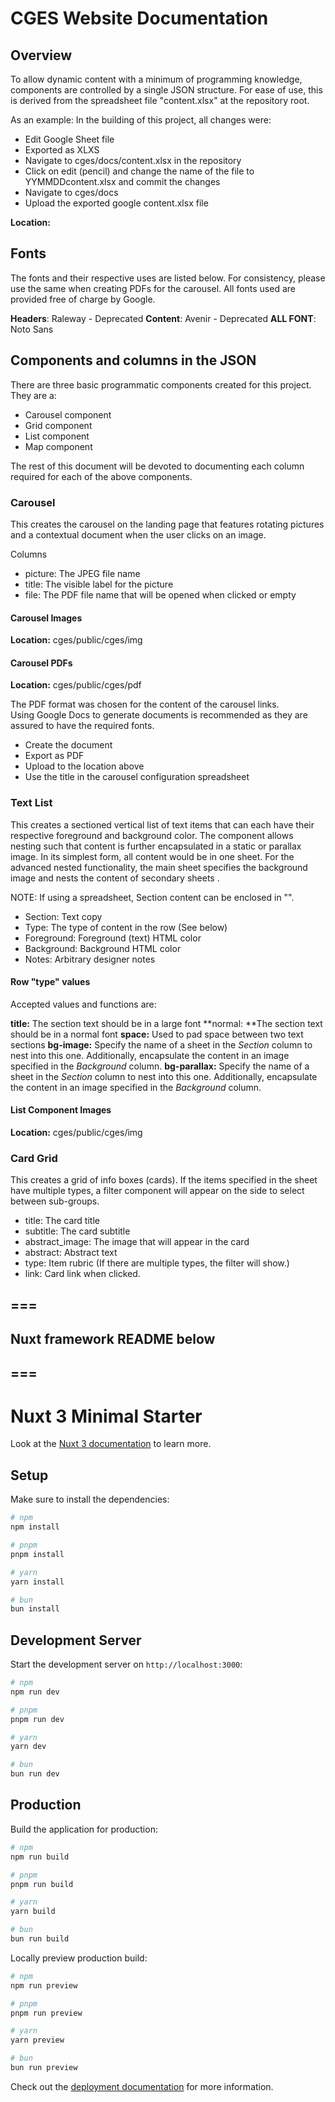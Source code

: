 # CGES Website Documentation

## Overview

To allow dynamic content with a minimum of programming knowledge, components are controlled by a single JSON structure. For ease of use, this is derived from the spreadsheet file "content.xlsx" at the repository root.

As an example: In the building of this project, all changes were:

- Edit Google Sheet file
- Exported as XLXS
- Navigate to cges/docs/content.xlsx in the repository
- Click on edit (pencil) and change the name of the file to YYMMDDcontent.xlsx and commit the changes
- Navigate to cges/docs
- Upload the exported google content.xlsx file

**Location:**

## Fonts

The fonts and their respective uses are listed below. For consistency, please use the same when creating PDFs for the carousel. All fonts used are provided free of charge by Google.

**Headers**: Raleway - Deprecated
**Content**: Avenir - Deprecated
**ALL FONT**: Noto Sans

## Components and columns in the JSON

There are three basic programmatic components created for this project. They are a:

- Carousel component
- Grid component
- List component
- Map component

The rest of this document will be devoted to documenting each column required for each of the above components.

### Carousel

This creates the carousel on the landing page that features rotating pictures and a contextual document when the user clicks on an image.

Columns

- picture: The JPEG file name
- title: The visible label for the picture
- file: The PDF file name that will be opened when clicked or empty

#### Carousel Images

**Location:** cges/public/cges/img

#### Carousel PDFs

**Location:** cges/public/cges/pdf

The PDF format was chosen for the content of the carousel links.  
Using Google Docs to generate documents is recommended as they are assured to have the required fonts.

- Create the document
- Export as PDF
- Upload to the location above
- Use the title in the carousel configuration spreadsheet

### Text List

This creates a sectioned vertical list of text items that can each have their respective foreground and background color. The component allows nesting such that content is further encapsulated in a static or parallax image.
In its simplest form, all content would be in one sheet. For the advanced nested functionality, the main sheet specifies the background image and nests the content of secondary sheets .

NOTE: If using a spreadsheet, Section content can be enclosed in "".

- Section: Text copy
- Type: The type of content in the row (See below)
- Foreground: Foreground (text) HTML color
- Background: Background HTML color
- Notes: Arbitrary designer notes

#### Row "type" values

Accepted values and functions are:

**title:** The section text should be in a large font
**normal: **The section text should be in a normal font
**space:** Used to pad space between two text sections
**bg-image:** Specify the name of a sheet in the _Section_ column to nest into this one. Additionally, encapsulate the content in an image specified in the _Background_ column.
**bg-parallax:** Specify the name of a sheet in the _Section_ column to nest into this one. Additionally, encapsulate the content in an image specified in the _Background_ column.

#### List Component Images

**Location:** cges/public/cges/img

### Card Grid

This creates a grid of info boxes (cards). If the items specified in the sheet have multiple types, a filter component will appear on the side to select between sub-groups.

- title: The card title
- subtitle: The card subtitle
- abstract_image: The image that will appear in the card
- abstract: Abstract text
- type: Item rubric (If there are multiple types, the filter will show.)
- link: Card link when clicked.

## ===

## Nuxt framework README below

## ===

# Nuxt 3 Minimal Starter

Look at the [Nuxt 3 documentation](https://nuxt.com/docs/getting-started/introduction) to learn more.

## Setup

Make sure to install the dependencies:

```bash
# npm
npm install

# pnpm
pnpm install

# yarn
yarn install

# bun
bun install
```

## Development Server

Start the development server on `http://localhost:3000`:

```bash
# npm
npm run dev

# pnpm
pnpm run dev

# yarn
yarn dev

# bun
bun run dev
```

## Production

Build the application for production:

```bash
# npm
npm run build

# pnpm
pnpm run build

# yarn
yarn build

# bun
bun run build
```

Locally preview production build:

```bash
# npm
npm run preview

# pnpm
pnpm run preview

# yarn
yarn preview

# bun
bun run preview
```

Check out the [deployment documentation](https://nuxt.com/docs/getting-started/deployment) for more information.
